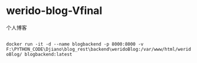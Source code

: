 # werido-blog-Vfinal
个人博客

## 
``docker run -it -d --name blogbackend -p 8000:8000 -v F:\PYTHON_CODE\Djiano\blog_rest\backend\weridoBlog:/var/www/html/weridoBlog/ blogbackend:latest ``
